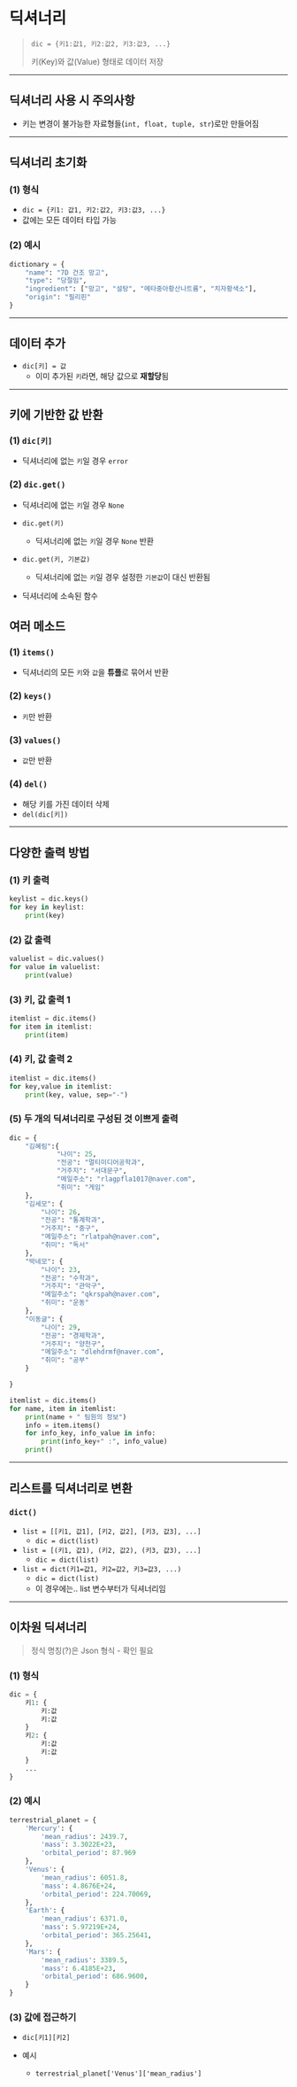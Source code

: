 # 딕셔너리

> `dic = {키1:값1, 키2:값2, 키3:값3, ...}`
>
> 키(Key)와 값(Value) 형태로 데이터 저장



---



## 딕셔너리 사용 시 주의사항

* 키는 변경이 불가능한 자료형들(`int, float, tuple, str`)로만 만들어짐



---



## 딕셔너리 초기화

### (1) 형식

* `dic = {키1: 값1, 키2:값2, 키3:값3, ...}`
* 값에는 모든 데이터 타입 가능

### (2) 예시

```python
dictionary = {
    "name": "7D 건조 망고",
    "type": "당절임",
    "ingredient": ["망고", "설탕", "메타중아황산나트륨", "치자황색소"],
    "origin": "필리핀"
}
```



---



## 데이터 추가

* `dic[키] = 값`
  * 이미 추가된 `키`라면, 해당 값으로 **재할당**됨



---



## 키에 기반한 값 반환

### (1) `dic[키]`

* 딕셔너리에 없는 `키`일 경우 `error`



### (2) `dic.get()`

* 딕셔너리에 없는 `키`일 경우 `None`

* `dic.get(키)`
  * 딕셔너리에 없는 `키`일 경우 `None` 반환
* `dic.get(키, 기본값)`
  * 딕셔너리에 없는 `키`일 경우 설정한 `기본값`이 대신 반환됨

* 딕셔너리에 소속된 함수



## 여러 메소드

### (1) `items()`

* 딕셔너리의 모든 `키`와 `값`을 **튜플**로 묶어서 반환



### (2) `keys()`

* `키`만 반환



### (3) `values()`

* `값`만 반환



### (4) `del()`

* 해당 키를 가진 데이터 삭제
* `del(dic[키])`



---



## 다양한 출력 방법

### (1) 키 출력

```python
keylist = dic.keys()
for key in keylist:
    print(key)
```



### (2) 값 출력

```python
valuelist = dic.values()
for value in valuelist:
    print(value)
```



### (3) 키, 값 출력 1

```python
itemlist = dic.items()
for item in itemlist:
    print(item)
```



### (4) 키, 값 출력 2

```python
itemlist = dic.items()
for key,value in itemlist:
    print(key, value, sep="-")
```



### (5) 두 개의 딕셔너리로 구성된 것 이쁘게 출력

```python
dic = {
    "김혜림":{
            "나이": 25,
            "전공": "멀티미디어공학과",
            "거주지": "서대문구",
            "메일주소": "rlagpfla1017@naver.com",
            "취미": "게임"
    },
    "김세모": {
        "나이": 26,
        "전공": "통계학과",
        "거주지": "중구",
        "메일주소": "rlatpah@naver.com",
        "취미": "독서"
    },
    "박네모": {
        "나이": 23,
        "전공": "수학과",
        "거주지": "관악구",
        "메일주소": "qkrspah@naver.com",
        "취미": "운동"
    },
    "이동글": {
        "나이": 29,
        "전공": "경제학과",
        "거주지": "양천구",
        "메일주소": "dlehdrmf@naver.com",
        "취미": "공부"
    }

}

itemlist = dic.items()
for name, item in itemlist:
    print(name + " 팀원의 정보")
    info = item.items()
    for info_key, info_value in info:
        print(info_key+" :", info_value)
    print()
```



---



## 리스트를 딕셔너리로 변환

### `dict()`

* `list = [[키1, 값1], [키2, 값2], [키3, 값3], ...]`
  * `dic = dict(list)`
* `list = [(키1, 값1), (키2, 값2), (키3, 값3), ...]`
  * `dic = dict(list)`
* `list = dict(키1=값1, 키2=값2, 키3=값3, ...)`
  * `dic = dict(list)`
  * 이 경우에는.. list 변수부터가 딕셔너리임



---



## 이차원 딕셔너리

> 정식 명칭(?)은 Json 형식 - 확인 필요

### (1) 형식

```python
dic = {
	키1: {
		키:값
		키:값
	}
	키2: {
		키:값
		키:값
	}
	...
}
```



### (2) 예시

```python
terrestrial_planet = {
    'Mercury': {
        'mean_radius': 2439.7,
        'mass': 3.3022E+23,
        'orbital_period': 87.969
    },
    'Venus': {
        'mean_radius': 6051.8,
        'mass': 4.8676E+24,
        'orbital_period': 224.70069,
    },
    'Earth': {
        'mean_radius': 6371.0,
        'mass': 5.97219E+24,
        'orbital_period': 365.25641,
    },
    'Mars': {
        'mean_radius': 3389.5,
        'mass': 6.4185E+23,
        'orbital_period': 686.9600,
    }
}
```



### (3) 값에 접근하기

* `dic[키1][키2]`

* 예시
  * `terrestrial_planet['Venus']['mean_radius']`

